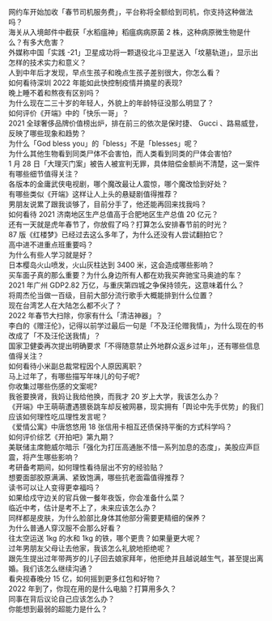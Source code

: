 网约车开始加收「春节司机服务费」，平台称将全额给到司机，你支持这种做法吗？  
海关从入境邮件中截获「水稻瘟神」稻瘟病病原菌 2 株，这种病原微生物是什么？有多大危害？  
外媒称中国「实践 -21」卫星成功将一颗退役北斗卫星送入「坟墓轨道」，显示出怎样的技术实力和意义？  
人到中年后才发现，早点生孩子和晚点生孩子差别很大，你怎么看？  
如何看待深圳 2022 年能如此快控制疫情并摘星的表现?  
晚上睡不着和熬夜有区别吗？  
为什么现在二三十岁的年轻人，外貌上的年龄特征没那么明显了？  
如何评价《开端》中的「快乐一哥」？  
2021 全球奢侈品牌价值榜出炉，排在前三的依次是保时捷、 Gucci 、路易威登，反映了哪些现象和趋势？  
为什么「God bless you」的「bless」不是「blesses」呢？  
为什么其他生物看到同类尸体不会害怕，而人类看到同类的尸体会害怕?  
1 月 28 日「大理灭门案」被告人被宣判无罪，具体赔偿金额尚不清楚，这一案件有哪些细节值得关注？  
各版本的金庸武侠电视剧，哪个魔改最让人震惊，哪个魔改恰到好处？  
有哪些类似《开端》这样让人上头的悬疑剧值得推荐？  
男朋友说累了跟我谈够了，目前分手了，他还能再回来找我吗？  
如何看待 2021 济南地区生产总值高于合肥地区生产总值 20 亿元？  
还有一天就是虎年春节了，你放假了吗？打算怎么安排春节前的时光？  
87 版《红楼梦》已经过去这么多年了，为什么还没有人尝试翻拍它？  
高中进不进重点班重要吗？  
为什么有些人学习就是好？  
日本樱岛火山喷发，火山灰柱达到 3400 米，这会造成哪些影响？  
买车面子真的那么重要？为什么身边所有人都在劝我买奔驰宝马奥迪的车？  
2021 年广州 GDP2.82 万亿，与重庆第四城之争保持领先，这意味着什么？  
将周杰伦当做一百级，目前大部分流行歌手大概能排到什么位置？  
现在台湾艺人在大陆怎么都不火了？  
2022 年春节大扫除，你家有什么「清洁神器」？  
李白的《赠汪伦》，记得以前学过最后一句是「不及汪伦赠我情」，为什么现在的书改成了「不及汪伦送我情」？  
国家卫健委再次提出明确要求「不得随意禁止外地群众返乡过年」，还有哪些信息值得关注？  
如何看待小米副总裁常程因个人原因离职？  
马上过年了，有哪些描写年味儿的句子呢?  
你收集过哪些伤感的文案呢?  
我爸要换肾，我妈让我给他换，而我才 20 岁上大学，我该怎么办？  
《开端》中王萌萌遭遇猥亵跳车却反被网暴，现实拥有「舆论中先手优势」的我们应该如何理性吃瓜理性发言呢？  
《爱情公寓》中唐悠悠用 18 张信用卡相互还债保持平衡的方式科学吗？  
如何评价综艺《开拍吧》第九期？  
美联储主席鲍威尔暗示「强化为打压高通胀不惜一系列加息的态度」，美股应声巨震，将产生哪些影响？  
考研备考期间，如何理性看待层出不穷的经验贴？  
想要面部胶原满满、紧致饱满，哪些抗老面霜值得推荐？  
读书可以让人变得更幸福吗？  
如果给戍守边关的官兵做一餐年夜饭，你会准备什么菜？  
临近中考，估计是考不上了，未来应该怎么办？  
同样都是皮肤，为什么脸部比身体其他部分需要更精细的保养？  
为什么普通人穿汉服不会那么好看？  
往太空运送 1kg 的水和 1kg 的铁，哪个更贵？如果量更大呢？  
过年男朋友父母让去他家，我该怎么礼貌地拒绝呢？  
跟先生提出过年带两岁的儿子回去娘家拜年，他拒绝并且越说越生气，甚至提出离婚。我们该怎么继续沟通？  
看央视春晚分 15 亿，如何摇到更多红包和好物？  
2022 年到了，你现在用的是什么电脑？打算用多久？  
同事在背后议论自己应该怎么办？  
你能想到最弱的超能力是什么？  
